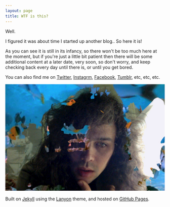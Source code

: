 ```yaml
---
layout: page
title: WTF is this?
---
```


Well.

I figured it was about time I started up another blog.. So here it is!

As you can see it is still in its infancy, so there won't be too much here at the moment, but if you're just a little bit patient then there will be some additional content at a later date, very soon, so don't worry, and keep checking back every day until there is, or until you get bored.

You can also find me on [Twitter](https://twitter.com/phocks), [Instagrm](http://instagram.com/phocks), [Facebook](https://facebook.com/phocks), [Tumblr](http://phocks.tumblr.com/), etc, etc, etc.

![A picture of me.](assets/josh-messiah.jpg)

Built on [Jekyll](http://jekyllrb.com/) using the [Lanyon](http://lanyon.getpoole.com/) theme, and hosted on [GitHub Pages](https://pages.github.com/).
